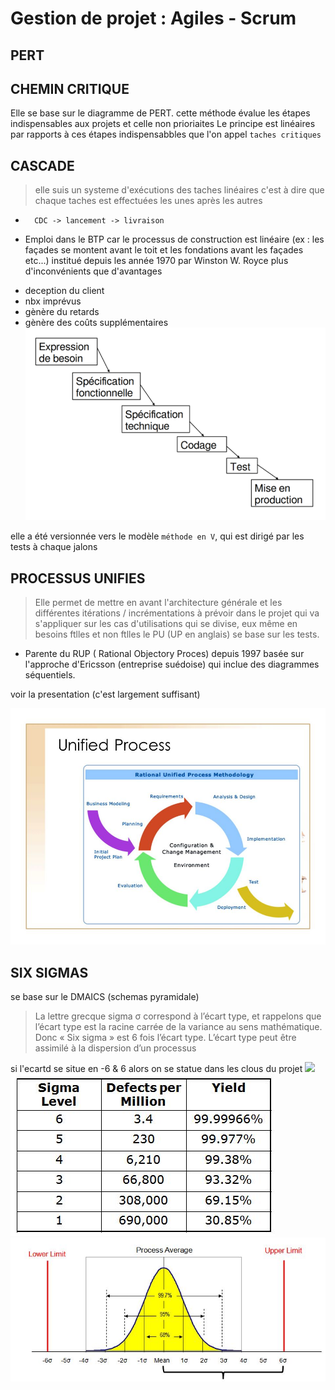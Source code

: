 # Gestion de projet :  Agiles - Scrum

## PERT


## CHEMIN CRITIQUE
Elle se base sur le diagramme de PERT.
cette méthode évalue les étapes indispensables aux projets et celle non prioriaites
Le principe est linéaires par rapports à ces étapes indispensabbles que l'on appel `taches critiques`

## CASCADE
> elle suis un systeme d'exécutions des taches linéaires c'est à dire que chaque taches est effectuées les unes après les autres
-       CDC -> lancement -> livraison
- Emploi dans le BTP car le processus de construction est linéaire (ex : les façades se montent avant le toit et les fondations avant les façades etc...) institué depuis les année 1970 par Winston W. Royce
plus d'inconvénients que d'avantages
* deception du client
* nbx imprévus
* gènère du retards
* gènère des coûts supplémentaires
![cycle cascade](./cycle_cascade.png)

elle a été versionnée vers le modèle `méthode en V`, qui est dirigé par les tests à chaque jalons

## PROCESSUS UNIFIES
> Elle permet de mettre en avant l'architecture générale et les différentes itérations /  incrémentations à prévoir dans le projet qui va s'appliquer sur les cas d'utilisations qui se divise, eux même en besoins ftlles et non ftlles
 le PU (UP en anglais) se base sur les tests.

- Parente du RUP ( Rational Objectory Proces) depuis 1997 basée sur l'approche d'Ericsson (entreprise suédoise) qui inclue des diagrammes séquentiels.

voir la presentation (c'est largement suffisant)

![unified process](./unifiedprocess.jpg)


## SIX SIGMAS
se base sur le DMAICS (schemas pyramidale)
> La lettre grecque sigma σ correspond à l’écart type, et rappelons que l’écart type est la racine carrée de la variance au sens mathématique. Donc « Six sigma » est 6 fois l’écart type. L’écart type peut être assimilé à la dispersion d’un processus

si l'ecartd se situe en -6 & 6 alors on se statue dans les clous du projet
![](./sixsigmasscallvariancepyramid.jpg)
![](./sixsigmasscallvariance.jpg)
![](./sixsigmasscallvarianceschemas.jpg)